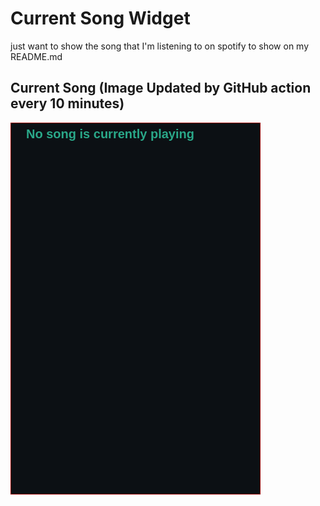 # Current Song Widget
just want to show the song that I'm listening to on spotify to show on my README.md

## Current Song (Image Updated by GitHub action every 10 minutes)
![](songs-pictures/image655.png)

